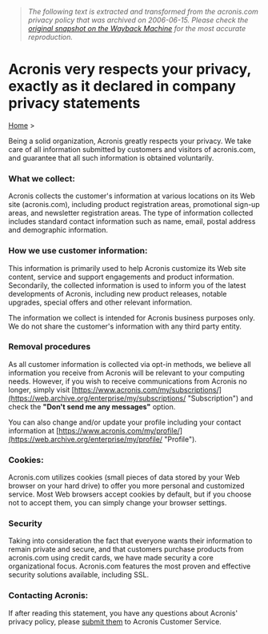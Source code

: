 > *The following text is extracted and transformed from the acronis.com privacy policy that was archived on 2006-06-15. Please check the [original snapshot on the Wayback Machine](https://web.archive.org/web/20060615210824id_/http%3A//www.acronis.com/enterprise/company/privacy.html) for the most accurate reproduction.*

# Acronis very respects your privacy, exactly as it declared in company privacy statements

[Home](https://web.archive.org/enterprise/) >

Being a solid organization, Acronis greatly respects your privacy. We take care of all information submitted by customers and visitors of acronis.com, and guarantee that all such information is obtained voluntarily.

  


### What we collect:

Acronis collects the customer's information at various locations on its Web site (acronis.com), including product registration areas, promotional sign-up areas, and newsletter registration areas. The type of information collected includes standard contact information such as name, email, postal address and demographic information.

  


### How we use customer information:

This information is primarily used to help Acronis customize its Web site content, service and support engagements and product information. Secondarily, the collected information is used to inform you of the latest developments of Acronis, including new product releases, notable upgrades, special offers and other relevant information.

The information we collect is intended for Acronis business purposes only. We do not share the customer's information with any third party entity.

  


### Removal procedures

As all customer information is collected via opt-in methods, we believe all information you receive from Acronis will be relevant to your computing needs. However, if you wish to receive communications from Acronis no longer, simply visit [https://www.acronis.com/my/subscriptions/](https://web.archive.org/enterprise/my/subscriptions/ "Subscription") and check the **"Don't send me any messages"** option.

You can also change and/or update your profile including your contact information at [https://www.acronis.com/my/profile/](https://web.archive.org/enterprise/my/profile/ "Profile"). 

  


### Cookies:

Acronis.com utilizes cookies (small pieces of data stored by your Web browser on your hard drive) to offer you more personal and customized service. Most Web browsers accept cookies by default, but if you choose not to accept them, you can simply change your browser settings.

  


### Security

Taking into consideration the fact that everyone wants their information to remain private and secure, and that customers purchase products from acronis.com using credit cards, we have made security a core organizational focus. Acronis.com features the most proven and effective security solutions available, including SSL.

  


### Contacting Acronis:

If after reading this statement, you have any questions about Acronis' privacy policy, please [submit them](https://web.archive.org/enterprise/my/support/?ab=2) to Acronis Customer Service.

 
